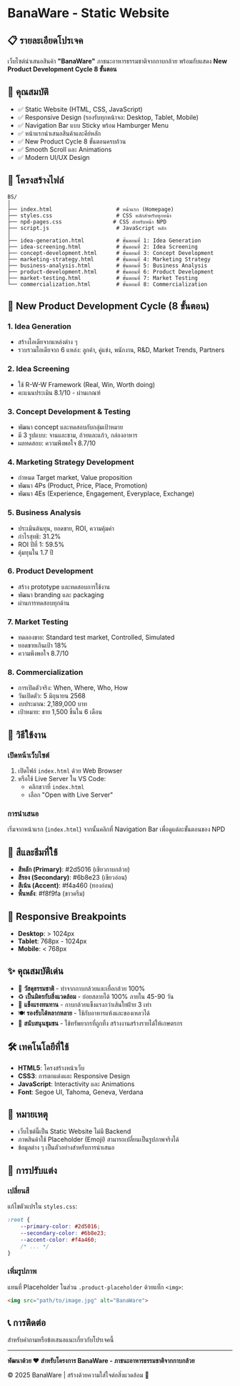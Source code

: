 # BanaWare - Static Website

## 📋 รายละเอียดโปรเจค

เว็บไซต์นำเสนอสินค้า **"BanaWare"** ภาชนะอาหารธรรมชาติจากกาบกล้วย พร้อมกับแสดง **New Product Development Cycle 8 ขั้นตอน**

## 🌟 คุณสมบัติ

- ✅ Static Website (HTML, CSS, JavaScript)
- ✅ Responsive Design (รองรับทุกหน้าจอ: Desktop, Tablet, Mobile)
- ✅ Navigation Bar แบบ Sticky พร้อม Hamburger Menu
- ✅ หน้าแรกนำเสนอสินค้าและคีย์หลัก
- ✅ New Product Cycle 8 ขั้นตอนครบถ้วน
- ✅ Smooth Scroll และ Animations
- ✅ Modern UI/UX Design

## 📁 โครงสร้างไฟล์

```
BS/
│
├── index.html                    # หน้าแรก (Homepage)
├── styles.css                    # CSS หลักสำหรับทุกหน้า
├── npd-pages.css                # CSS สำหรับหน้า NPD
├── script.js                     # JavaScript หลัก
│
├── idea-generation.html          # ขั้นตอนที่ 1: Idea Generation
├── idea-screening.html           # ขั้นตอนที่ 2: Idea Screening
├── concept-development.html      # ขั้นตอนที่ 3: Concept Development
├── marketing-strategy.html       # ขั้นตอนที่ 4: Marketing Strategy
├── business-analysis.html        # ขั้นตอนที่ 5: Business Analysis
├── product-development.html      # ขั้นตอนที่ 6: Product Development
├── market-testing.html           # ขั้นตอนที่ 7: Market Testing
└── commercialization.html        # ขั้นตอนที่ 8: Commercialization
```

## 🎨 New Product Development Cycle (8 ขั้นตอน)

### 1. Idea Generation
- สร้างไอเดียจากแหล่งต่าง ๆ
- รวบรวมไอเดียจาก 6 แหล่ง: ลูกค้า, คู่แข่ง, พนักงาน, R&D, Market Trends, Partners

### 2. Idea Screening
- ใช้ R-W-W Framework (Real, Win, Worth doing)
- คะแนนประเมิน 8.1/10 - ผ่านเกณฑ์

### 3. Concept Development & Testing
- พัฒนา concept และทดสอบกับกลุ่มเป้าหมาย
- มี 3 รูปแบบ: จานและชาม, ถ้วยและแก้ว, กล่องอาหาร
- ผลทดสอบ: ความพึงพอใจ 8.7/10

### 4. Marketing Strategy Development
- กำหนด Target market, Value proposition
- พัฒนา 4Ps (Product, Price, Place, Promotion)
- พัฒนา 4Es (Experience, Engagement, Everyplace, Exchange)

### 5. Business Analysis
- ประเมินต้นทุน, ยอดขาย, ROI, ความคุ้มค่า
- กำไรสุทธิ: 31.2%
- ROI ปีที่ 1: 59.5%
- คุ้มทุนใน 1.7 ปี

### 6. Product Development
- สร้าง prototype และทดสอบการใช้งาน
- พัฒนา branding และ packaging
- ผ่านการทดสอบทุกด้าน

### 7. Market Testing
- ทดลองขาย: Standard test market, Controlled, Simulated
- ยอดขายเกินเป้า 18%
- ความพึงพอใจ 8.7/10

### 8. Commercialization
- การเปิดตัวจริง: When, Where, Who, How
- วันเปิดตัว: 5 มิถุนายน 2568
- งบประมาณ: 2,189,000 บาท
- เป้าหมาย: ขาย 1,500 ชิ้นใน 6 เดือน

## 🚀 วิธีใช้งาน

### เปิดหน้าเว็บไซต์

1. เปิดไฟล์ `index.html` ด้วย Web Browser
2. หรือใช้ Live Server ใน VS Code:
   - คลิกขวาที่ `index.html`
   - เลือก "Open with Live Server"

### การนำเสนอ

เริ่มจากหน้าแรก (`index.html`) จากนั้นคลิกที่ Navigation Bar เพื่อดูแต่ละขั้นตอนของ NPD

## 🎨 สีและธีมที่ใช้

- **สีหลัก (Primary)**: #2d5016 (เขียวกาบกล้วย)
- **สีรอง (Secondary)**: #6b8e23 (เขียวอ่อน)
- **สีเน้น (Accent)**: #f4a460 (ทองอ่อน)
- **พื้นหลัง**: #f8f9fa (ขาวครีม)

## 📱 Responsive Breakpoints

- **Desktop**: > 1024px
- **Tablet**: 768px - 1024px
- **Mobile**: < 768px

## ✨ คุณสมบัติเด่น

- 🌱 **วัสดุธรรมชาติ** - ทำจากกาบกล้วยและเยื่อกล้วย 100%
- ♻️ **เป็นมิตรกับสิ่งแวดล้อม** - ย่อยสลายได้ 100% ภายใน 45-90 วัน
- 💪 **แข็งแรงทนทาน** - กาบกล้วยแข็งแรงกว่าเส้นใยฝ้าย 3 เท่า
- 🍽️ **รองรับได้หลากหลาย** - ใช้กับอาหารแห้งและของเหลวได้
- 🤝 **สนับสนุนชุมชน** - ใช้ทรัพยากรที่ถูกทิ้ง สร้างงานสร้างรายได้ให้เกษตรกร

## 🛠️ เทคโนโลยีที่ใช้

- **HTML5**: โครงสร้างหน้าเว็บ
- **CSS3**: การตกแต่งและ Responsive Design
- **JavaScript**: Interactivity และ Animations
- **Font**: Segoe UI, Tahoma, Geneva, Verdana

## 📝 หมายเหตุ

- เว็บไซต์นี้เป็น Static Website ไม่มี Backend
- ภาพสินค้าใช้ Placeholder (Emoji) สามารถเปลี่ยนเป็นรูปภาพจริงได้
- ข้อมูลต่าง ๆ เป็นตัวอย่างสำหรับการนำเสนอ

## 🔧 การปรับแต่ง

### เปลี่ยนสี
แก้ไขตัวแปรใน `styles.css`:
```css
:root {
    --primary-color: #2d5016;
    --secondary-color: #6b8e23;
    --accent-color: #f4a460;
    /* ... */
}
```

### เพิ่มรูปภาพ
แทนที่ Placeholder ในส่วน `.product-placeholder` ด้วยแท็ก `<img>`:
```html
<img src="path/to/image.jpg" alt="BanaWare">
```

## 📞 การติดต่อ

สำหรับคำถามหรือข้อเสนอแนะเกี่ยวกับโปรเจคนี้

---

**พัฒนาด้วย ❤️ สำหรับโครงการ BanaWare - ภาชนะอาหารธรรมชาติจากกาบกล้วย**

© 2025 BanaWare | สร้างด้วยความใส่ใจต่อสิ่งแวดล้อม 🌿